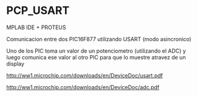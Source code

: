 # PCP_USART
MPLAB IDE + PROTEUS 


Comunicacion entre dos PIC16F877 utilizando USART (modo asincronico)

Uno de los PIC toma un valor de un potenciometro (utilizando el ADC) y 
luego comunica ese valor al otro PIC para que lo muestre atravez de un display


http://ww1.microchip.com/downloads/en/DeviceDoc/usart.pdf

http://ww1.microchip.com/downloads/en/DeviceDoc/adc.pdf

